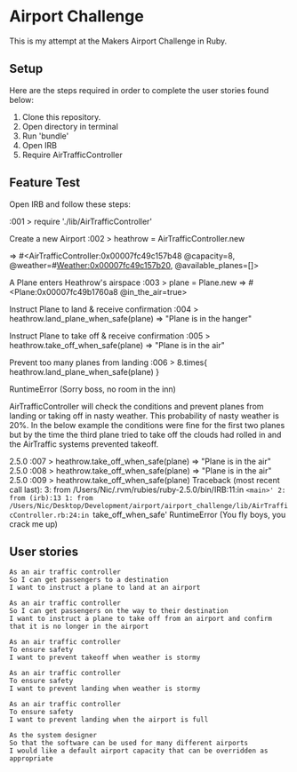 Airport Challenge
=================

This is my attempt at the Makers Airport Challenge in Ruby.

Setup
----

Here are the steps required in order to complete the user stories found below:

1. Clone this repository.
2. Open directory in terminal
3. Run 'bundle'
4. Open IRB
5. Require AirTrafficController

Feature Test
----

Open IRB and follow these steps:

:001 > require './lib/AirTrafficController'

Create a new Airport
:002 > heathrow = AirTrafficController.new

=> #<AirTrafficController:0x00007fc49c157b48 @capacity=8, @weather=#<Weather:0x00007fc49c157b20>, @available_planes=[]>

A Plane enters Heathrow's airspace
:003 > plane = Plane.new
 => #<Plane:0x00007fc49b1760a8 @in_the_air=true>

Instruct Plane to land & receive confirmation
:004 > heathrow.land_plane_when_safe(plane)
 => "Plane is in the hanger"

Instruct Plane to take off & receive confirmation
 :005 > heathrow.take_off_when_safe(plane)
 => "Plane is in the air"

Prevent too many planes from landing
 :006 > 8.times{ heathrow.land_plane_when_safe(plane) }

RuntimeError (Sorry boss, no room in the inn)

 AirTrafficController will check the conditions and prevent planes from landing or taking off in nasty weather.
This probability of nasty weather is 20%.
In the below example the conditions were fine for the first two planes but by the time the third plane tried to take off the clouds had rolled in and the AirTraffic systems prevented takeoff.

2.5.0 :007 > heathrow.take_off_when_safe(plane)
 => "Plane is in the air"
2.5.0 :008 > heathrow.take_off_when_safe(plane)
 => "Plane is in the air"
2.5.0 :009 > heathrow.take_off_when_safe(plane)
Traceback (most recent call last):
        3: from /Users/Nic/.rvm/rubies/ruby-2.5.0/bin/IRB:11:in `<main>'
        2: from (irb):13
        1: from /Users/Nic/Desktop/Development/airport/airport_challenge/lib/AirTrafficController.rb:24:in `take_off_when_safe'
RuntimeError (You fly boys, you crack me up)

User stories
-----
```
As an air traffic controller
So I can get passengers to a destination
I want to instruct a plane to land at an airport

As an air traffic controller
So I can get passengers on the way to their destination
I want to instruct a plane to take off from an airport and confirm that it is no longer in the airport

As an air traffic controller
To ensure safety
I want to prevent takeoff when weather is stormy

As an air traffic controller
To ensure safety
I want to prevent landing when weather is stormy

As an air traffic controller
To ensure safety
I want to prevent landing when the airport is full

As the system designer
So that the software can be used for many different airports
I would like a default airport capacity that can be overridden as appropriate
```
